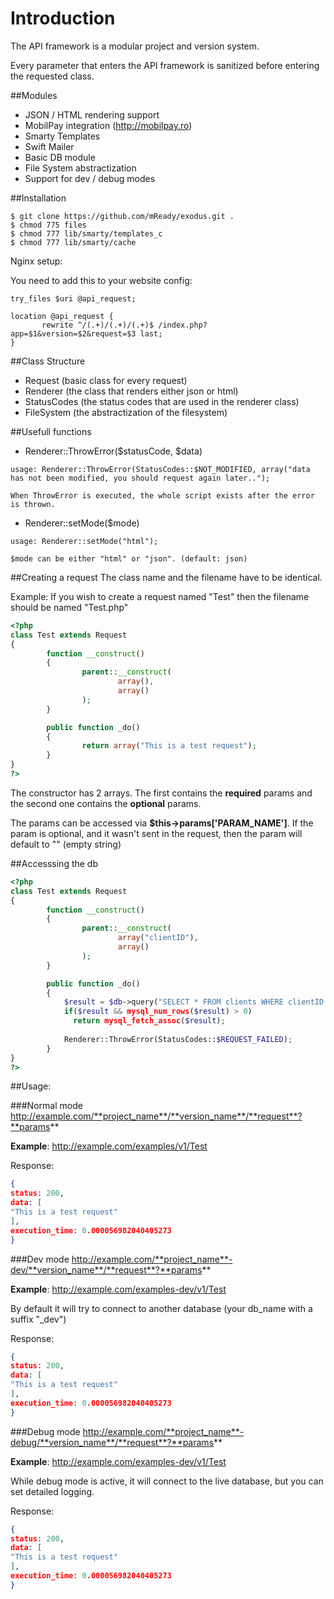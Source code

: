Introduction
=
The API framework is a modular project and version system. 

Every parameter that enters the API framework is sanitized before entering the requested class.

##Modules
* JSON / HTML rendering support
* MobilPay integration (http://mobilpay.ro)
* Smarty Templates
* Swift Mailer
* Basic DB module
* File System abstractization
* Support for dev / debug modes

##Installation
```
$ git clone https://github.com/mReady/exodus.git .
$ chmod 775 files
$ chmod 777 lib/smarty/templates_c
$ chmod 777 lib/smarty/cache
```

Nginx setup:

You need to add this to your website config:
```
try_files $uri @api_request;

location @api_request {
       rewrite ^/(.+)/(.+)/(.+)$ /index.php?app=$1&version=$2&request=$3 last;
}
```

##Class Structure
* Request (basic class for every request)
* Renderer (the class that renders either json or html)
* StatusCodes (the status codes that are used in the renderer class)
* FileSystem (the abstractization of the filesystem)

##Usefull functions
* Renderer::ThrowError($statusCode, $data)
```
usage: Renderer::ThrowError(StatusCodes::$NOT_MODIFIED, array("data has not been modified, you should request again later..");

When ThrowError is executed, the whole script exists after the error is thrown.
```
* Renderer::setMode($mode)
```
usage: Renderer::setMode("html");

$mode can be either "html" or "json". (default: json)
```

##Creating a request
The class name and the filename have to be identical. 

Example: 
If you wish to create a request named "Test" then the filename should be named "Test.php"
```php
<?php
class Test extends Request
{
        function __construct()
        {
                parent::__construct(
                        array(),
                        array()
                );
        }

        public function _do()
        {
                return array("This is a test request");
        }
}
?>
```
The constructor has 2 arrays. The first contains the **required** params and the second one contains the **optional** params.

The params can be accessed via **$this->params['PARAM_NAME']**. If the param is optional, and it wasn't sent in the request, then the param will default to "" (empty string)

##Accesssing the db
```php
<?php
class Test extends Request
{
        function __construct()
        {
                parent::__construct(
                        array("clientID"),
                        array()
                );
        }

        public function _do()
        {
            $result = $db->query("SELECT * FROM clients WHERE clientID = '".$this->params['clientID']."'");
            if($result && mysql_num_rows($result) > 0)
              return mysql_fetch_assoc($result);
            
            Renderer::ThrowError(StatusCodes::$REQUEST_FAILED);
        }
}
?>
```

##Usage:

###Normal mode
http://example.com/**project_name**/**version_name**/**request**?**params**

**Example**:
http://example.com/examples/v1/Test

Response:
```json
{
status: 200,
data: [
"This is a test request"
],
execution_time: 0.000056982040405273
}
```

###Dev mode
http://example.com/**project_name**-dev/**version_name**/**request**?**params**

**Example**:
http://example.com/examples-dev/v1/Test

By default it will try to connect to another database (your db_name with a suffix "_dev")

Response:
```json
{
status: 200,
data: [
"This is a test request"
],
execution_time: 0.000056982040405273
}
```

###Debug mode
http://example.com/**project_name**-debug/**version_name**/**request**?**params**

**Example**:
http://example.com/examples-dev/v1/Test

While debug mode is active, it will connect to the live database, but you can set detailed logging.

Response:
```json
{
status: 200,
data: [
"This is a test request"
],
execution_time: 0.000056982040405273
}
```
